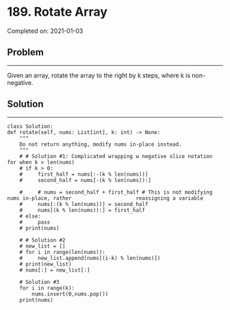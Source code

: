 # 189. Rotate Array

Completed on: 2021-01-03

## Problem 
- - -
Given an array, rotate the array to the right by k steps, where k is non-negative.

## Solution
- - - 

    class Solution:
    def rotate(self, nums: List[int], k: int) -> None:
        """
        Do not return anything, modify nums in-place instead.
        """
        # # Solution #1: Complicated wrapping w negative slice notation for when k > len(nums)
        # if k > 0:
        #     first_half = nums[:-(k % len(nums))]
        #     second_half = nums[-(k % len(nums)):]

        #     # nums = second_half + first_half # This is not modifying nums in-place, rather                     reassigning a variable
        #     nums[:(k % len(nums))] = second_half
        #     nums[(k % len(nums)):] = first_half
        # else:
        #     pass
        # print(nums)
        
        # # Solution #2
        # new_list = []
        # for i in range(len(nums)):
        #     new_list.append(nums[(i-k) % len(nums)])
        # print(new_list)
        # nums[:] = new_list[:]
        
        # Solution #3
        for i in range(k):
            nums.insert(0,nums.pop())
        print(nums)

    

